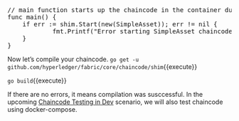 <pre class="file" data-filename="sacc.go">
// main function starts up the chaincode in the container during instantiate
func main() {
    if err := shim.Start(new(SimpleAsset)); err != nil {
            fmt.Printf("Error starting SimpleAsset chaincode: %s", err)
    }
}
</pre>

Now let’s compile your chaincode.
`go get -u github.com/hyperledger/fabric/core/chaincode/shim`{{execute}}

`go build`{{execute}}

If there are no errors, it means compilation was susccessful. In the upcoming [Chaincode Testing in Dev](https://www.katacoda.com/ernesto/courses/hyperledger-fabric/hlf-chaincode-development) scenario, we will also test chaincode using docker-compose.